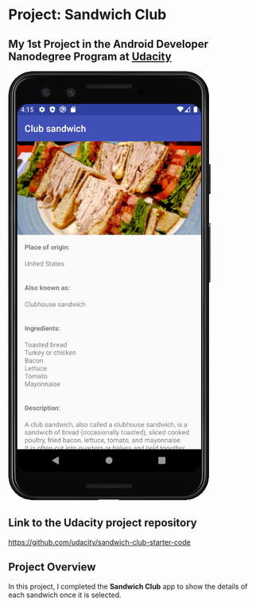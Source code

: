 # Project: Sandwich Club
## My 1st Project in the Android Developer Nanodegree Program at [Udacity](https://www.udacity.com/)

<img src="sandwich-club.png" width="407" alt="Combined Image" />

## Link to the Udacity project repository
https://github.com/udacity/sandwich-club-starter-code

## Project Overview
In this project, I completed the **Sandwich Club** app to show the details of each sandwich once it is selected.
